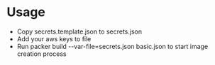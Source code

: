 # Usage

* Copy secrets.template.json to secrets.json
* Add your aws keys to file
* Run packer build --var-file=secrets.json basic.json to start image creation process